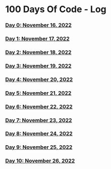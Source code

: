# 100 Days Of Code - Log

### [Day 0: November 16, 2022](/Day%200/Day0.md)
<!--##### (comment)-->

### [Day 1: November 17, 2022](/Day%201/Day1.md)
<!--##### (comment)-->

### [Day 2: November 18, 2022](/Day%202/Day2.md)
<!--##### (comment)-->

### [Day 3: November 19, 2022](/Day%203/Day3.md)
<!--##### (comment)-->

### [Day 4: November 20, 2022](/Day%204/Day4.md)
<!--##### (comment)-->

### [Day 5: November 21, 2022](/Day%205/Day5.md)
<!--##### (comment)-->

### [Day 6: November 22, 2022](/Day%206/Day6.md)
<!--##### (comment)-->

### [Day 7: November 23, 2022](/Day%207/Day7.md)
<!--##### (comment)-->

### [Day 8: November 24, 2022](/Day%208/Day8.md)
<!--##### (comment)-->

### [Day 9: November 25, 2022](/Day%209/Day9.md)
<!--##### (comment)-->

### [Day 10: November 26, 2022](/Day%2010/Day10.md)
<!--##### (comment)-->